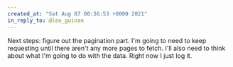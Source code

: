 ```yaml
---
created_at: "Sat Aug 07 00:36:53 +0000 2021"
in_reply_to: @leo_guinan
---
```


Next steps: figure out the pagination part. I'm going to need to keep requesting until there aren't any more pages to fetch. I'll also need to think about what I'm going to do with the data. Right now I just log it.